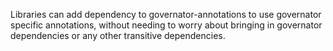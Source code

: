 Libraries can add dependency to governator-annotations to use governator specific annotations, without needing to worry
about bringing in governator dependencies or any other transitive dependencies.
